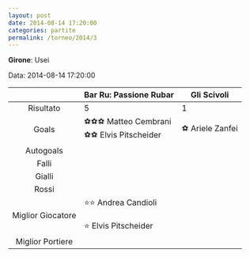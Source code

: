 ```yaml
---
layout: post
date: 2014-08-14 17:20:00
categories: partite
permalink: /torneo/2014/3
---
```

**Girone**: Usei

Data: 2014-08-14 17:20:00

| | Bar Ru: Passione Rubar | Gli Scivoli |
|:-----:|-----|-----|
Risultato|5|1
Goals|⚽⚽⚽ Matteo Cembrani<br/>⚽⚽ Elvis Pitscheider|⚽ Ariele Zanfei<br/>
Autogoals||
Falli||
Gialli||
Rossi||
Miglior Giocatore|⭐⭐ Andrea Candioli<br/><br/>⭐ Elvis Pitscheider<br/>|
Miglior Portiere||